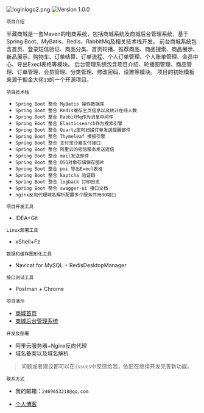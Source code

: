 ![loginlogo2.png](https://img.hacpai.com/file/2020/03/loginlogo2-29dc7fca.png)
![Version 1.0.0](https://img.shields.io/badge/version-1.0.0-yellow.svg)

`项目介绍`

半藏商城是一套Maven的电商系统，包括商城系统及商城后台管理系统，基于 Spring Boot、MyBatis、Redis、RabbitMq及相关技术栈开发。
前台商城系统包含首页、登录短信验证、商品分类、首页轮播、推荐商品、商品搜索、商品展示、新品展示、购物车、订单结算、订单流程、个人订单管理、个人账单管理、会员中心、导出Execl表格等模块。
后台管理系统包含项目介绍、轮播图管理、商品管理、订单管理、会员管理、分类管理、修改密码、设置等模块。
项目的初始模板来源于掘金大佬`13`的一个开源项目。

`项目技术栈`

- `Spring Boot 整合 MyBatis 操作数据库`
- `Spring Boot 整合 Redis缓存主页信息以及统计在线人数`
- `Spring Boot 整合 RabbitMq作为消息中间件`
- `Spring Boot 整合 Elasticsearch作为搜索引擎`
- `Spring Boot 整合 Quartz定时扫描订单发送提醒邮件`
- `Spring Boot 整合 Thymeleaf 模板引擎`
- `Spring Boot 整合 支付宝沙箱支付接口 `
- `Spring Boot 整合 阿里云的短信服务发送短信 `
- `Spring Boot 整合 mail发送邮件 `
- `Spring Boot 整合 OSS对象存储保存图片 `
- `Spring Boot 整合 poi 导出Execl表格 `
- `Spring Boot 整合 kaptcha 验证码 `
- `Spring Boot 整合 logback 打印日志`
- `Spring Boot 整合 swagger-ui 接口文档`
- `nginx反向代理域名解析配置多个服务共用80端口`

`项目开发工具`

- IDEA+Git

`Linux部署工具`

- xShell+Fz

`数据和缓存图形化工具`

- Navicat for MySQL + RedisDesktopManager

`接口测试工具`

- Postman + Chrome

`项目演示`

- [商城首页](http://mall.babehome.com/index)
- [商城后台管理系统](http://mall.babehome.com/admin)

`开发及部署`

- 阿里云服务器+Nginx反向代理
- 域名备案以及域名解析

> 问题或者建议都可以在`issues`中反馈给我，依旧在继续开发完善新功能。

`联系方式`

- 我的邮箱：`2469653218@qq.com`

- [个人博客](http://blog.babehome.com)



